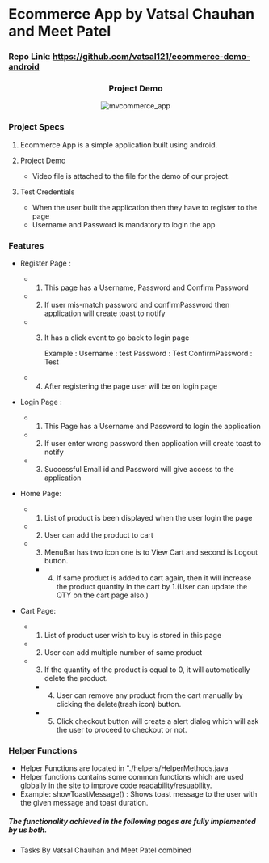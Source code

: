 # Ecommerce App by Vatsal Chauhan and Meet Patel
### Repo Link: https://github.com/vatsal121/ecommerce-demo-android
<div align="center">
    <h3>Project Demo</h3>
</div>

<div align="center" style="width: 100%">

![mvcommerce_app](mvcommerce_app.gif)

</div>

### Project Specs

1) Ecommerce App is a simple application built using android.
  
2) Project Demo
    - Video file is attached to the file for the demo of our project.
    
                    
3) Test Credentials
    - When the user built the application then they have to register to the page 
    - Username and Password is mandatory to login the app

### Features

- Register Page : 
	- 1) This page has a Username, Password and Confirm Password 
	- 2) If user mis-match password and confirmPassword then application will create toast to notify
	- 3) It has a click event to go back to login page
			
			Example : 
			Username : test
			Password : Test
			ConfirmPassword : Test
			
	- 4) After registering the page user will be on login page 

- Login Page : 
	- 1) This Page has a Username and Password to login the application
	- 2) If user enter wrong password then application will create toast to notify
	- 3) Successful Email id and Password will give access to the application
	     

- Home Page: 
	- 1) List of product is been displayed when the user login the page
	- 2) User can add the product to cart 
	- 3) MenuBar has two icon one is to View Cart and second is Logout button.
    	- 4) If same product is added to cart again, then it will increase the product quantity in the cart by 1.(User can update the QTY on the cart page also.)

- Cart Page: 
	- 1) List of product user wish to buy is stored in this page 
	- 2) User can add multiple number of same product
	- 3) If the quantity of the product is equal to 0, it will automatically delete the product.
    	- 4) User can remove any product from the cart manually by clicking the delete(trash icon) button.
    	- 5) Click checkout button will create a alert dialog which will ask the user to proceed to checkout or not.

### Helper Functions

- Helper Functions are located in "./helpers/HelperMethods.java
- Helper functions contains some common functions which are used globally in the site to improve code readability/resuability.
- Example: showToastMessage() : Shows toast message to the user with the given message and toast duration.


##### The functionality achieved in the following pages are fully implemented by us both.

- Tasks By Vatsal Chauhan and Meet Patel combined






















